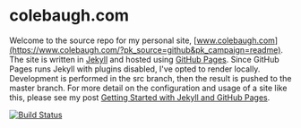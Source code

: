 # colebaugh.com
Welcome to the source repo for my personal site, [www.colebaugh.com](https://www.colebaugh.com/?pk_source=github&pk_campaign=readme).
The site is written in [Jekyll](https://jekyllrb.com) and hosted using [GitHub Pages](https://pages.github.com/). Since GitHub Pages
runs Jekyll with plugins disabled, I've opted to render locally. Development is performed in the src branch, then the result is pushed
to the master branch. For more detail on the configuration and usage of a site like this, please see my post
[Getting Started with Jekyll and GitHub Pages](https://www.colebaugh.com/jekyll/2016/08/27/getting-started-with-jekyll-github-pages.html?pk_source=github&pk_campaign=readme). 

[![Build Status](https://travis-ci.org/raymondcolebaugh/raymondcolebaugh.github.io.svg?branch=src)](https://travis-ci.org/raymondcolebaugh/raymondcolebaugh.github.io)

